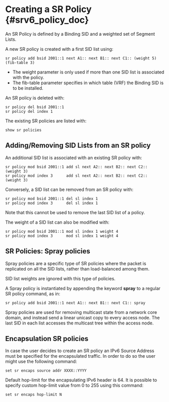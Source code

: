 # Creating a SR Policy    {#srv6_policy_doc}

An SR Policy is defined by a Binding SID and a weighted set of Segment Lists.

A new SR policy is created with a first SID list using:

    sr policy add bsid 2001::1 next A1:: next B1:: next C1:: (weight 5) (fib-table 3)

* The weight parameter is only used if more than one SID list is associated with the policy.
* The fib-table parameter specifies in which table (VRF) the Binding SID is to be installed.

An SR policy is deleted with:

    sr policy del bsid 2001::1
    sr policy del index 1

The existing SR policies are listed with:

    show sr policies

## Adding/Removing SID Lists from an SR policy

An additional SID list is associated with an existing SR policy with:

    sr policy mod bsid 2001::1 add sl next A2:: next B2:: next C2:: (weight 3)
    sr policy mod index 3      add sl next A2:: next B2:: next C2:: (weight 3)

Conversely, a SID list can be removed from an SR policy with:

    sr policy mod bsid 2001::1 del sl index 1
    sr policy mod index 3      del sl index 1

Note that this cannot be used to remove the last SID list of a policy.

The weight of a SID list can also be modified with:

    sr policy mod bsid 2001::1 mod sl index 1 weight 4
    sr policy mod index 3      mod sl index 1 weight 4

## SR Policies: Spray policies

Spray policies are a specific type of SR policies where the packet is replicated on all the SID lists, rather than load-balanced among them.

SID list weights are ignored with this type of policies.

A Spray policy is instantiated by appending the keyword **spray** to a regular SR policy command, as in:

    sr policy add bsid 2001::1 next A1:: next B1:: next C1:: spray

Spray policies are used for removing multicast state from a network core domain, and instead send a linear unicast copy to every access node. The last SID in each list accesses the multicast tree within the access node.  

## Encapsulation SR policies

In case the user decides to create an SR policy an IPv6 Source Address must be specified for the encapsulated traffic. In order to do so the user might use the following command:
    
    set sr encaps source addr XXXX::YYYY

Default hop-limit for the encapsulating IPv6 header is 64. It is possible to specify custom hop-limit value from 0 to 255 using this command:

    set sr encaps hop-limit N
